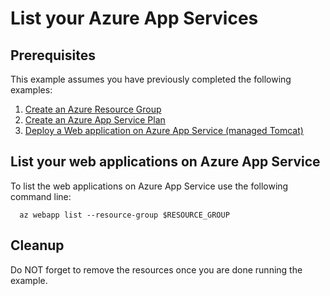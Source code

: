 
# List your Azure App Services

## Prerequisites

This example assumes you have previously completed the following examples:

1. [Create an Azure Resource Group](../../group/create/)
1. [Create an Azure App Service Plan](../../appservice/create-plan/)
1. [Deploy a Web application on Azure App Service (managed Tomcat)](../../appservice/tomcat-helloworld/)

## List your web applications on Azure App Service

To list the web applications on Azure App Service use the following command line:

```shell
  az webapp list --resource-group $RESOURCE_GROUP
```

## Cleanup

Do NOT forget to remove the resources once you are done running the example.
